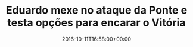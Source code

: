 ---
layout: post
title: "Eduardo mexe no ataque da Ponte 
e testa opções para encarar o Vitória "
date: 2016-10-11T16:58:00+00:00
external_link: "http://globoesporte.globo.com/sp/campinas-e-regiao/futebol/times/ponte-preta/noticia/2016/10/eduardo-mexe-no-ataque-da-ponte-e-testa-opcoes-para-encarar-o-vitoria.html"
categories: news "globo.com"
---